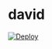 # david
[![Deploy](https://www.herokucdn.com/deploy/button.svg)](https://heroku.com/deploy?template=https://github.com/SajuTrident/david)
